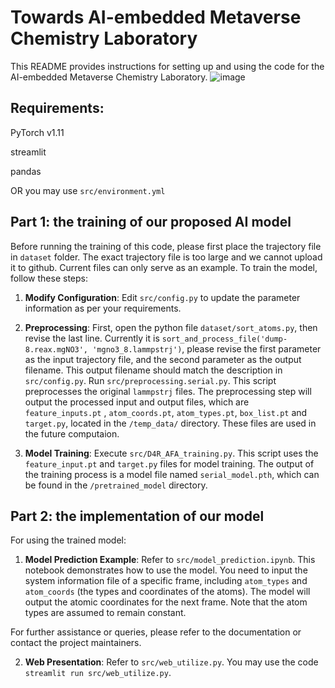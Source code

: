 # Towards AI-embedded Metaverse Chemistry Laboratory

This README provides instructions for setting up and using the code for the AI-embedded Metaverse Chemistry Laboratory.
![image](https://github.com/hxlin97/Metaverse-lab/assets/58459755/a83c28c5-6967-4f5e-ad3f-a2dd0652c6fd)

## Requirements: 
PyTorch v1.11

streamlit

pandas

OR you may use `src/environment.yml`

## Part 1: the training of our proposed AI model

Before running the training of this code, please first place the trajectory file in `dataset` folder. The exact trajectory file is too large and we cannot upload it to github. Current files can only serve as an example. To train the model, follow these steps:

1. **Modify Configuration**: Edit `src/config.py` to update the parameter information as per your requirements.

2. **Preprocessing**: First, open the python file `dataset/sort_atoms.py`, then revise the last line. Currently it is `sort_and_process_file('dump-8.reax.mgNO3', 'mgno3_8.lammpstrj')`, please revise the first parameter as the input trajectory file, and the second parameter as the output filename. This output filename should match the description in `src/config.py`. Run `src/preprocessing.serial.py`. This script preprocesses the original `lammpstrj` files. The preprocessing step will output the processed input and output files, which are `feature_inputs.pt` , `atom_coords.pt`, `atom_types.pt`, `box_list.pt` and `target.py`, located in the `/temp_data/` directory. These files are used in the future computaion.

3. **Model Training**: Execute `src/D4R_AFA_training.py`. This script uses the `feature_input.pt` and `target.py` files for model training. The output of the training process is a model file named `serial_model.pth`, which can be found in the `/pretrained_model` directory.

## Part 2: the implementation of our model

For using the trained model:

1. **Model Prediction Example**: Refer to `src/model_prediction.ipynb`. This notebook demonstrates how to use the model. You need to input the system information file of a specific frame, including `atom_types` and `atom_coords` (the types and coordinates of the atoms). The model will output the atomic coordinates for the next frame. Note that the atom types are assumed to remain constant.

For further assistance or queries, please refer to the documentation or contact the project maintainers.

2. **Web Presentation**: Refer to `src/web_utilize.py`. You may use the code `streamlit run src/web_utilize.py`. 
